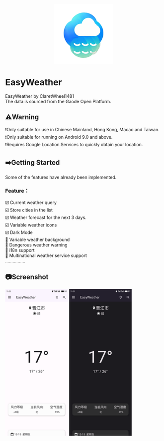 <p align="center">
    <a href="https://github.com/ClaretWheel1481/easyweather">
        <img src="./assets/images/easyweather.png" height="12%"/>
    </a>
</p>

# EasyWeather
EasyWeather by ClaretWheel1481
<br>
The data is sourced from the Gaode Open Platform.
## ⚠️Warning
❗️Only suitable for use in Chinese Mainland, Hong Kong, Macao and Taiwan.<br>
❗️Only suitable for running on Android 9.0 and above.<br>
❗️Requires Google Location Services to quickly obtain your location.

## ➡️Getting Started
Some of the features have already been implemented.
<br>
### Feature：<br>
☑️
Current weather query
<br>
☑️
Store cities in the list
<br>
☑️
Weather forecast for the next 3 days.
<br>
☑️
Variable weather icons
<br>
☑️
Dark Mode
<br>
🔲
Variable weather background
<br>
🔲
Dangerous weather warning
<br>
🔲
i18n support
<br>
🔲
Multinational weather service support
<br>
................

## 📷Screenshot
<img src="./assets/images/example.png" width="40%">
<img src="./assets/images/example_dark.png" width="40%">
